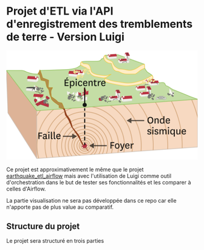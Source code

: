 # Projet d'ETL via l'API d'enregistrement des tremblements de terre - Version Luigi

![Earthquake](images/earthquake.png)

Ce projet est approximativement le même que le projet [earthquake_etl_airflow](https://github.com/Aubin65/earthquake_etl_airflow) mais avec l'utilisation de Luigi comme outil d'orchestration dans le but de tester ses fonctionnalités et les comparer à celles d'Airflow.

La partie visualisation ne sera pas développée dans ce repo car elle n'apporte pas de plus value au comparatif.

## Structure du projet

Le projet sera structuré en trois parties 